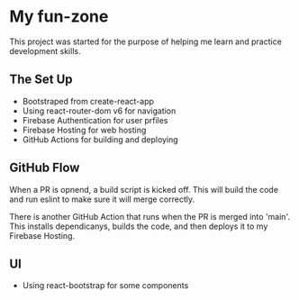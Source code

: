 # My fun-zone

This project was started for the purpose of helping me learn and practice development skills. 

## The Set Up

- Bootstraped from create-react-app
- Using react-router-dom v6 for navigation
- Firebase Authentication for user prfiles 
- Firebase Hosting for web hosting 
- GitHub Actions for building and deploying 

## GitHub Flow

When a PR is opnend, a build script is kicked off. This will build the code and run eslint to make sure it will merge correctly. 

There is another GitHub Action that runs when the PR is merged into 'main'. This installs dependicanys, builds the code, and then deploys it to my Firebase Hosting.

## UI 

- Using react-bootstrap for some components

